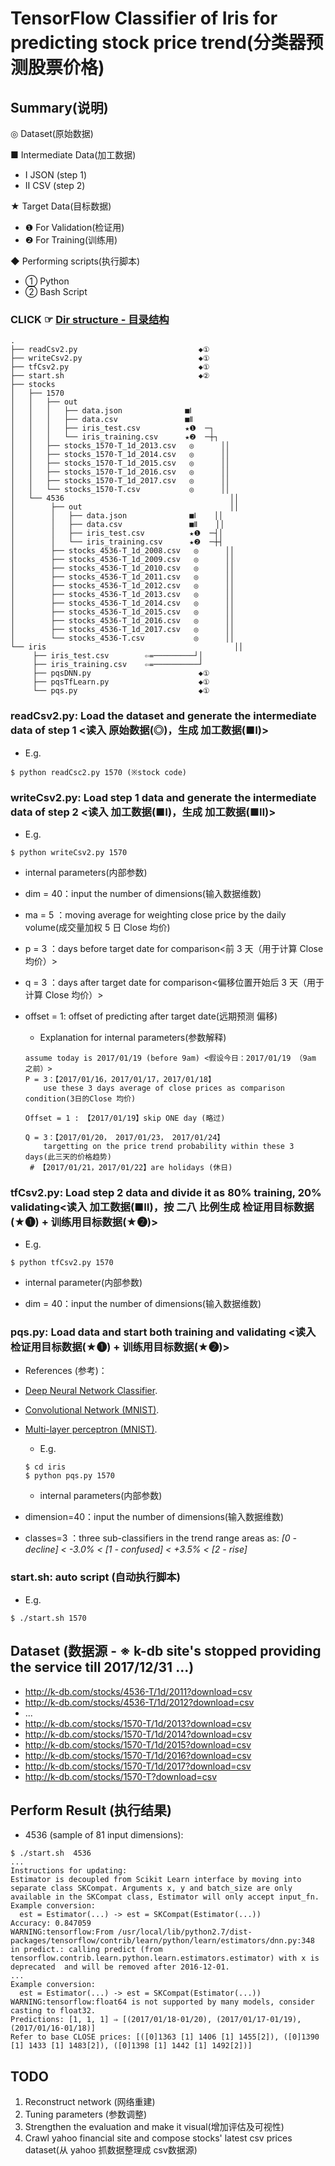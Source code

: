 # TensorFlow Classifier of Iris for predicting stock price trend(分类器预测股票价格)

## Summary(说明)
◎ Dataset(原始数据)

■ Intermediate Data(加工数据)
- Ⅰ JSON (step 1)
- Ⅱ CSV  (step 2)

★ Target Data(目标数据)
- ❶ For Validation(检证用)
- ❷ For Training(训练用)

◆ Performing scripts(执行脚本)
- ① Python
- ② Bash Script

### CLICK ☞ [Dir structure - 目录结构](https://raw.githubusercontent.com/t126tank/zigui2/master/tf/sante/readme.md)

```
.
├── readCsv2.py                           ◆①
├── writeCsv2.py                          ◆①
├── tfCsv2.py                             ◆①
├── start.sh                              ◆②
├── stocks
│   ├── 1570
│   │   ├── out
│   │   │   ├── data.json              ■Ⅰ
│   │   │   ├── data.csv               ■Ⅱ
│   │   │   ├── iris_test.csv          ★❶  ─┐
│   │   │   └── iris_training.csv      ★❷  ─┼┐
│   │   ├── stocks_1570-T_1d_2013.csv   ◎      ││
│   │   ├── stocks_1570-T_1d_2014.csv   ◎      ││
│   │   ├── stocks_1570-T_1d_2015.csv   ◎      ││
│   │   ├── stocks_1570-T_1d_2016.csv   ◎      ││
│   │   ├── stocks_1570-T_1d_2017.csv   ◎      ││
│   │   └── stocks_1570-T.csv           ◎      ││
│   └── 4536                                     ││
│        ├── out                                 ││
│        │   ├── data.json              ■Ⅰ    ││
│        │   ├── data.csv               ■Ⅱ    ││
│        │   ├── iris_test.csv          ★❶  ─┤│
│        │   └── iris_training.csv      ★❷  ─┼┤
│        ├── stocks_4536-T_1d_2008.csv   ◎      ││
│        ├── stocks_4536-T_1d_2009.csv   ◎      ││
│        ├── stocks_4536-T_1d_2010.csv   ◎      ││
│        ├── stocks_4536-T_1d_2011.csv   ◎      ││
│        ├── stocks_4536-T_1d_2012.csv   ◎      ││
│        ├── stocks_4536-T_1d_2013.csv   ◎      ││
│        ├── stocks_4536-T_1d_2014.csv   ◎      ││
│        ├── stocks_4536-T_1d_2015.csv   ◎      ││
│        ├── stocks_4536-T_1d_2016.csv   ◎      ││
│        ├── stocks_4536-T_1d_2017.csv   ◎      ││
│        └── stocks_4536-T.csv           ◎      ││
└── iris                                          ││
     ├── iris_test.csv        ⇦=─────────┘│
     ├── iris_training.csv    ⇦=──────────┘
     ├── pqsDNN.py                        ◆①
     ├── pqsTfLearn.py                    ◆①
     └── pqs.py                           ◆①
```

### readCsv2.py: Load the dataset and generate the intermediate data of step 1 <读入 原始数据(◎)，生成 加工数据(■Ⅰ)>
  * E.g.

  ```
  $ python readCsc2.py 1570 (※stock code)
  ```

### writeCsv2.py: Load step 1 data and generate the intermediate data of step 2 <读入 加工数据(■Ⅰ)，生成 加工数据(■Ⅱ)>
  * E.g.

  ```
  $ python writeCsv2.py 1570
  ```

  * internal parameters(内部参数)
- dim = 40：input the number of dimensions(输入数据维数)
- ma  = 5 ：moving average for weighting close price by the daily volume(成交量加权 5 日 Close 均价)
- p   = 3 ：days before target date for comparison<前 3 天（用于计算 Close 均价）>
- q   = 3 ：days after target date for comparison<偏移位置开始后 3 天（用于计算 Close 均价）>
- offset = 1: offset of predicting after target date(远期预测 偏移)

  * Explanation for internal parameters(参数解释)

   ```
   assume today is 2017/01/19 (before 9am) <假设今日：2017/01/19 （9am 之前）>
   P = 3：【2017/01/16，2017/01/17，2017/01/18】
       use these 3 days average of close prices as comparison condition(3日的Close 均价)

   Offset = 1 : 【2017/01/19】skip ONE day (略过)

   Q = 3：【2017/01/20， 2017/01/23， 2017/01/24】
       targetting on the price trend probability within these 3 days(此三天的价格趋势)
    # 【2017/01/21，2017/01/22】are holidays (休日)
   ```

### tfCsv2.py: Load step 2 data and divide it as 80% training, 20% validating<读入 加工数据(■Ⅱ)，按 二八 比例生成 检证用目标数据(★❶) + 训练用目标数据(★❷)>
  * E.g.

  ```
  $ python tfCsv2.py 1570
  ```

  * internal parameter(内部参数)
- dim = 40：input the number of dimensions(输入数据维数)

### pqs.py: Load data and start both training and validating <读入 检证用目标数据(★❶) + 训练用目标数据(★❷)>
  * References (参考)：
- [Deep Neural Network Classifier](https://www.tensorflow.org/tutorials/tflearn/).
- [Convolutional Network (MNIST)](http://tflearn.org/examples/).
- [Multi-layer perceptron (MNIST)](http://tensorlayer.readthedocs.io/en/latest/user/example.html#basics).
  * E.g.

  ```
  $ cd iris
  $ python pqs.py 1570
  ```

  * internal parameters(内部参数)
- dimension=40：input the number of dimensions(输入数据维数)
- classes=3 ：three sub-classifiers in the trend range areas as: _[0 - decline] < -3.0% < [1 - confused] < +3.5% < [2 - rise]_

### **start.sh**: auto script (自动执行脚本)
  * E.g.

  ```
  $ ./start.sh 1570
  ```

## Dataset (数据源 - ※ k-db site's stopped providing the service till 2017/12/31 ...)

- http://k-db.com/stocks/4536-T/1d/2011?download=csv
- http://k-db.com/stocks/4536-T/1d/2012?download=csv
- ...
- http://k-db.com/stocks/1570-T/1d/2013?download=csv
- http://k-db.com/stocks/1570-T/1d/2014?download=csv
- http://k-db.com/stocks/1570-T/1d/2015?download=csv
- http://k-db.com/stocks/1570-T/1d/2016?download=csv
- http://k-db.com/stocks/1570-T/1d/2017?download=csv
- http://k-db.com/stocks/1570-T?download=csv


## Perform Result (执行结果)
  * 4536 (sample of 81 input dimensions):

  ```
  $ ./start.sh  4536
  ...
  Instructions for updating:
  Estimator is decoupled from Scikit Learn interface by moving into
  separate class SKCompat. Arguments x, y and batch_size are only
  available in the SKCompat class, Estimator will only accept input_fn.
  Example conversion:
    est = Estimator(...) -> est = SKCompat(Estimator(...))
  Accuracy: 0.847059
  WARNING:tensorflow:From /usr/local/lib/python2.7/dist-packages/tensorflow/contrib/learn/python/learn/estimators/dnn.py:348 in predict.: calling predict (from tensorflow.contrib.learn.python.learn.estimators.estimator) with x is deprecated  and will be removed after 2016-12-01.
  ...
  Example conversion:
    est = Estimator(...) -> est = SKCompat(Estimator(...))
  WARNING:tensorflow:float64 is not supported by many models, consider casting to float32.
  Predictions: [1, 1, 1] ⇒ [(2017/01/18-01/20), (2017/01/17-01/19), (2017/01/16-01/18)]
  Refer to base CLOSE prices: [([0]1363 [1] 1406 [1] 1455[2]), ([0]1390 [1] 1433 [1] 1483[2]), ([0]1398 [1] 1442 [1] 1492[2])]
  ```

## TODO
1. Reconstruct network (网络重建)
2. Tuning parameters (参数调整)
3. Strengthen the evaluation and make it visual(增加评估及可视性)
4. Crawl yahoo financial site and compose stocks' latest csv prices dataset(从 yahoo 抓数据整理成 csv数据源)
